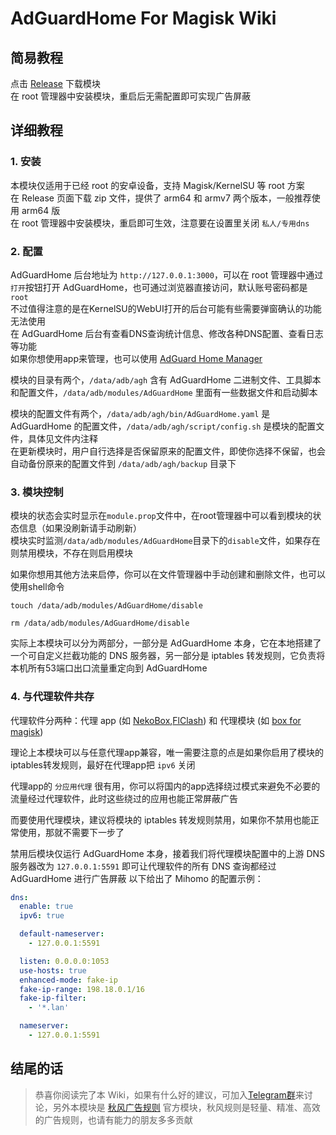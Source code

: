 # AdGuardHome For Magisk Wiki

## 简易教程

点击 [Release](https://github.com/twoone-3/AdGuardHomeForMagisk/releases/latest/download/AdGuardHomeForMagisk_arm64.zip) 下载模块  
在 root 管理器中安装模块，重启后无需配置即可实现广告屏蔽

## 详细教程

### 1. 安装

本模块仅适用于已经 root 的安卓设备，支持 Magisk/KernelSU 等 root 方案  
在 Release 页面下载 zip 文件，提供了 arm64 和 armv7 两个版本，一般推荐使用 arm64 版  
在 root 管理器中安装模块，重启即可生效，注意要在设置里关闭 `私人/专用dns`  

### 2. 配置

AdGuardHome 后台地址为 `http://127.0.0.1:3000`，可以在 root 管理器中通过`打开`按钮打开 AdGuardHome，也可通过浏览器直接访问，默认账号密码都是 `root`  
不过值得注意的是在KernelSU的WebUI打开的后台可能有些需要弹窗确认的功能无法使用  
在 AdGuardHome 后台有查看DNS查询统计信息、修改各种DNS配置、查看日志等功能  
如果你想使用app来管理，也可以使用 [AdGuard Home Manager](https://github.com/JGeek00/adguard-home-manager)  

模块的目录有两个，`/data/adb/agh` 含有 AdGuardHome 二进制文件、工具脚本和配置文件，`/data/adb/modules/AdGuardHome` 里面有一些数据文件和启动脚本  

模块的配置文件有两个，`/data/adb/agh/bin/AdGuardHome.yaml` 是 AdGuardHome 的配置文件，`/data/adb/agh/script/config.sh` 是模块的配置文件，具体见文件内注释  
在更新模块时，用户自行选择是否保留原来的配置文件，即使你选择不保留，也会自动备份原来的配置文件到 `/data/adb/agh/backup` 目录下  

### 3. 模块控制

模块的状态会实时显示在`module.prop`文件中，在root管理器中可以看到模块的状态信息（如果没刷新请手动刷新）  
模块实时监测`/data/adb/modules/AdGuardHome`目录下的`disable`文件，如果存在则禁用模块，不存在则启用模块  

如果你想用其他方法来启停，你可以在文件管理器中手动创建和删除文件，也可以使用shell命令

```shell
touch /data/adb/modules/AdGuardHome/disable
```

```shell
rm /data/adb/modules/AdGuardHome/disable
```

实际上本模块可以分为两部分，一部分是 AdGuardHome 本身，它在本地搭建了一个可自定义拦截功能的 DNS 服务器，另一部分是 iptables 转发规则，它负责将本机所有53端口出口流量重定向到 AdGuardHome

### 4. 与代理软件共存

代理软件分两种：代理 app (如 [NekoBox](https://github.com/MatsuriDayo/NekoBoxForAndroid),[FlClash](https://github.com/chen08209/FlClash)) 和 代理模块 (如 [box for magisk](https://github.com/taamarin/box_for_magisk))  

理论上本模块可以与任意代理app兼容，唯一需要注意的点是如果你启用了模块的iptables转发规则，最好在代理app把 `ipv6` 关闭  

代理app的 `分应用代理` 很有用，你可以将国内的app选择绕过模式来避免不必要的流量经过代理软件，此时这些绕过的应用也能正常屏蔽广告  

而要使用代理模块，建议将模块的 iptables 转发规则禁用，如果你不禁用也能正常使用，那就不需要下一步了  

禁用后模块仅运行 AdGuardHome 本身，接着我们将代理模块配置中的上游 DNS 服务器改为 `127.0.0.1:5591` 即可让代理软件的所有 DNS 查询都经过 AdGuardHome 进行广告屏蔽
以下给出了 Mihomo 的配置示例：

```yaml
dns:
  enable: true
  ipv6: true

  default-nameserver:
    - 127.0.0.1:5591

  listen: 0.0.0.0:1053
  use-hosts: true
  enhanced-mode: fake-ip
  fake-ip-range: 198.18.0.1/16
  fake-ip-filter:
    - '*.lan'

  nameserver:
    - 127.0.0.1:5591
```

## 结尾的话

> 恭喜你阅读完了本 Wiki，如果有什么好的建议，可加入[Telegram群](https://t.me/+mdZL11mJjxhkYjdl)来讨论，另外本模块是 [秋风广告规则](https://github.com/TG-Twilight/AWAvenue-Ads-Rule) 官方模块，秋风规则是轻量、精准、高效的广告规则，也请有能力的朋友多多贡献
